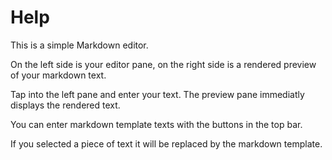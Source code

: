 # Help

This is a simple Markdown editor. 

On the left side is your editor pane, on the right side is a rendered preview of your markdown text.

Tap into the left pane and enter your text. The preview pane immediatly displays the rendered text.

You can enter  markdown template texts with the buttons in the top bar.

If you selected a piece of text it will be replaced by the markdown template.
